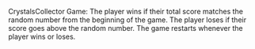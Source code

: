 CrystalsCollector Game:
The player wins if their total score matches the random number from the beginning of the game.
The player loses if their score goes above the random number.
The game restarts whenever the player wins or loses.
